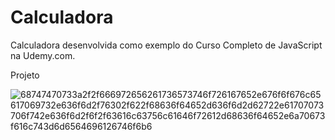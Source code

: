﻿# Calculadora

Calculadora desenvolvida como exemplo do Curso Completo de JavaScript na Udemy.com.

Projeto

![68747470733a2f2f666972656261736573746f726167652e676f6f676c65617069732e636f6d2f76302f622f68636f64652d636f6d2d62722e61707073706f742e636f6d2f6f2f63616c63756c61646f72612d68636f64652e6a70673f616c743d6d6564696126746f6b6](https://user-images.githubusercontent.com/58826467/179306501-103c60a9-a268-4265-bb6c-dbf80ffe59cb.jpeg)
